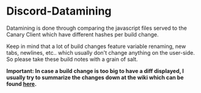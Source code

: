 # Discord-Datamining
Datamining is done through comparing the javascript files served to the Canary Client which have different hashes per build change.

Keep in mind that a lot of build changes feature variable renaming, new tabs, newlines, etc.. which usually don't change anything on the user-side. So please take these build notes with a grain of salt.

**Important: In case a build change is too big to have a diff displayed, I usually try to summarize the changes down at the wiki which can be found [here](https://github.com/DJScias/Discord-Datamining/wiki).**
